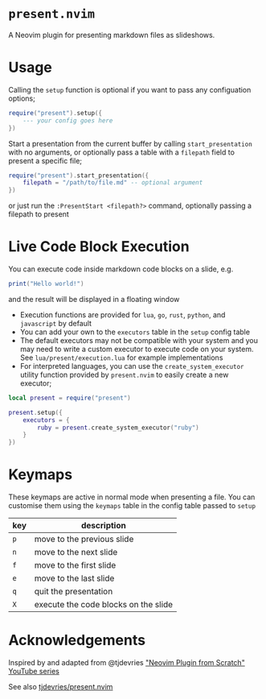 # `present.nvim`

A Neovim plugin for presenting markdown files as slideshows.

# Usage

Calling the `setup` function is optional if you want to pass any configuation options;

```lua
require("present").setup({
    --- your config goes here
})
```

Start a presentation from the current buffer by calling `start_presentation` with no arguments, or optionally pass a table with a `filepath` field to present a specific file;

```lua
require("present").start_presentation({
    filepath = "/path/to/file.md" -- optional argument
})
```

or just run the `:PresentStart <filepath?>` command, optionally passing a filepath to present

# Live Code Block Execution

You can execute code inside markdown code blocks on a slide, e.g.

```lua
print("Hello world!")
```

and the result will be displayed in a floating window

- Execution functions are provided for `lua`, `go`, `rust`, `python`, and `javascript` by default
- You can add your own to the `executors` table in the `setup` config table
- The default executors may not be compatible with your system and you may need to write a custom executor to execute code on your system. See `lua/present/execution.lua` for example implementations
- For interpreted languages, you can use the `create_system_executor` utility function provided by `present.nvim` to easily create a new executor;

```lua
local present = require("present")

present.setup({
    executors = {
        ruby = present.create_system_executor("ruby")
    }
})
```

# Keymaps

These keymaps are active in normal mode when presenting a file. You can customise them using the `keymaps` table in the config table passed to `setup`

| key | description                          |
| --- | ------------------------------------ |
| `p` | move to the previous slide           |
| `n` | move to the next slide               |
| `f` | move to the first slide              |
| `e` | move to the last slide               |
| `q` | quit the presentation                |
| `X` | execute the code blocks on the slide |

# Acknowledgements

Inspired by and adapted from @tjdevries ["Neovim Plugin from Scratch" YouTube series](https://www.youtube.com/watch?v=VGid4aN25iI&list=PLep05UYkc6wTyBe7kPjQFWVXTlhKeQejM&index=18)

See also [tjdevries/present.nvim](https://github.com/tjdevries/present.nvim)

